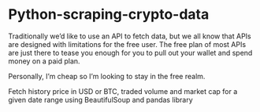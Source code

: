 # Python-scraping-crypto-data


Traditionally we’d like to use an API to fetch data, but we all know that APIs are designed with 
limitations for the free user. The free plan of most APIs are just there to tease you enough for you 
to pull out your wallet and spend money on a paid plan. 

Personally, I’m cheap so I’m looking to stay in the free realm.


Fetch history price in USD or BTC, traded volume and market cap for a given date range using BeautifulSoup and pandas library 
